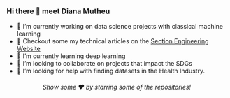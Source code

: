 ### Hi there 👋 meet **Diana Mutheu**

<!--
**bluemutheu/bluemutheu** is a ✨ _special_ ✨ repository because its `README.md` (this file) appears on your GitHub profile.

Here are some ideas to get you started:
-->

- 🔭 I’m currently working on data science projects with classical machine learning 
- 🌟 Checkout some my technical articles on the [Section Engineering Website](https://www.section.io/engineering-education/authors/diana-mutheu/)
- 🌱 I’m currently learning deep learning
- 👯 I’m looking to collaborate on projects that impact the SDGs
- 🤔 I’m looking for help with finding datasets in the Health Industry.

<div align="center">

###### Show some ❤️ by starring some of the repositories!

</div>

<!--
- 💬 Ask me about anything, always willing to help
- ⚡ Fun fact: ...
- 📫 How to reach me: ...
- 😄 Pronouns: ...
-->
 

